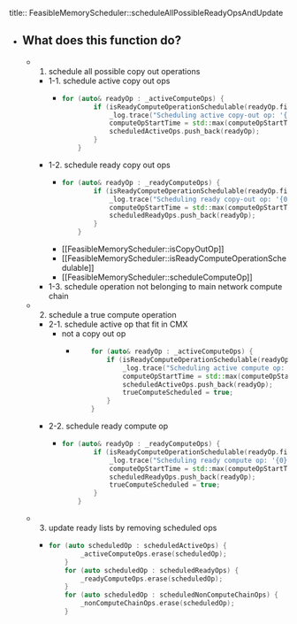 title:: FeasibleMemoryScheduler::scheduleAllPossibleReadyOpsAndUpdate

- ## What does this function do?
	- 1. schedule all possible copy out operations
		- 1-1. schedule active copy out ops
			- ```c++
			  for (auto& readyOp : _activeComputeOps) {
			          if (isReadyComputeOperationSchedulable(readyOp.first) && isCopyOutOp(readyOp.first)) {
			              _log.trace("Scheduling active copy-out op: '{0}'", readyOp.first);
			              computeOpStartTime = std::max(computeOpStartTime, scheduleComputeOp(readyOp.first));
			              scheduledActiveOps.push_back(readyOp);
			          }
			      }
			  ```
		- 1-2. schedule ready copy out ops
			- ```c++
			  for (auto& readyOp : _readyComputeOps) {
			          if (isReadyComputeOperationSchedulable(readyOp.first) && isCopyOutOp(readyOp.first)) {
			              _log.trace("Scheduling ready copy-out op: '{0}'", readyOp.first);
			              computeOpStartTime = std::max(computeOpStartTime, scheduleComputeOp(readyOp.first));
			              scheduledReadyOps.push_back(readyOp);
			          }
			      }
			  ```
			- [[FeasibleMemoryScheduler::isCopyOutOp]]
			- [[FeasibleMemoryScheduler::isReadyComputeOperationSchedulable]]
			- [[FeasibleMemoryScheduler::scheduleComputeOp]]
		- 1-3. schedule operation not belonging to main network compute chain
	- 2. schedule a true compute operation
		- 2-1. schedule active op that fit in CMX
			- not a copy out op
				- ```c++
				      for (auto& readyOp : _activeComputeOps) {
				          if (isReadyComputeOperationSchedulable(readyOp.first) && !isCopyOutOp(readyOp.first) && !trueComputeScheduled) {
				              _log.trace("Scheduling active compute op: '{0}'", readyOp.first);
				              computeOpStartTime = std::max(computeOpStartTime, scheduleComputeOp(readyOp.first));
				              scheduledActiveOps.push_back(readyOp);
				              trueComputeScheduled = true;
				          }
				      }
				  ```
		- 2-2. schedule ready compute op
			- ```c++
			  for (auto& readyOp : _readyComputeOps) {
			          if (isReadyComputeOperationSchedulable(readyOp.first) && !isCopyOutOp(readyOp.first) && !trueComputeScheduled) {
			              _log.trace("Scheduling ready compute op: '{0}'", readyOp.first);
			              computeOpStartTime = std::max(computeOpStartTime, scheduleComputeOp(readyOp.first));
			              scheduledReadyOps.push_back(readyOp);
			              trueComputeScheduled = true;
			          }
			      }
			  ```
	- 3. update ready lists by removing scheduled ops
		- ```c++
		  for (auto scheduledOp : scheduledActiveOps) {
		          _activeComputeOps.erase(scheduledOp);
		      }
		      for (auto scheduledOp : scheduledReadyOps) {
		          _readyComputeOps.erase(scheduledOp);
		      }
		      for (auto scheduledOp : scheduledNonComputeChainOps) {
		          _nonComputeChainOps.erase(scheduledOp);
		      }
		  ```